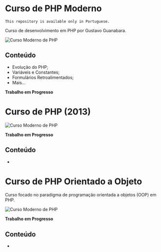 # Curso de PHP Moderno

`This repository is available only in Portuguese.`

Curso de desenvolvimento em PHP por Gustavo Guanabara.

![Curso Moderno de PHP]()

## Conteúdo

- Evolução do PHP;
- Variáveis e Constantes;
- Formulários Retroalimentados;
- Mais...

**Trabalho em Progresso**

# Curso de PHP (2013)

![Curso Moderno de PHP]()

**Trabalho em Progresso**

## Conteúdo

- 

# Curso de PHP Orientado a Objeto

Curso focado no paradigma de programação orientada a objetos (OOP) em PHP.

![Curso Moderno de PHP]()

**Trabalho em Progresso**

## Conteúdo

- 